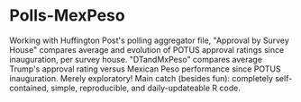 # Polls-MexPeso
Working with Huffington Post's polling aggregator file, "Approval by Survey House" compares average and evolution of POTUS approval ratings 
since inauguration, per survey house.
"DTandMxPeso" compares average Trump's approval rating versus Mexican Peso performance since POTUS inauguration. Merely exploratory!
Main catch (besides fun): completely self-contained, simple, reproducible, and daily-updateable R code.

